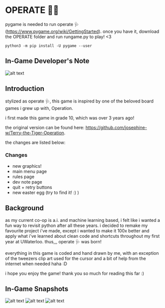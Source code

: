# OPERATE 👨‍⚕️

pygame is needed to run operate 🩺 (https://www.pygame.org/wiki/GettingStarted). once you have it, download the OPERATE folder and run rungame.py to play! <3

```
python3 -m pip install -U pygame --user
```

## In-Game Developer's Note
![alt text](https://github.com/josephine-w/operate-game/blob/main/images/devnote.png)

## Introduction
stylized as operate 🩺, this game is inspired by one of the beloved board games i grew up with, Operation. 

i first made this game in grade 10, which was over 3 years ago!

the original version can be found here: https://github.com/josephine-w/Terry-the-Tiger-Operation. 

the changes are listed below:


### Changes

- new graphics!
- main menu page
- rules page
- dev note page
- quit + retry buttons
- new easter egg (try to find it! :) )

## Background
as my current co-op is a.i. and machine learning based, i felt like i wanted a fun way to revisit python after all these years. i decided to remake my favourite project i've made,
except i wanted to make it 100x better and apply what i've learned about clean code and shortcuts throughout my first year at UWaterloo. thus,,,  operate 🩺 was born!

everything in this game is coded and hand drawn by me, with an exception of the tweezers clip art used for the cursor and a bit of help from the internet when needed haha :D

i hope you enjoy the game! thank you so much for reading this far :)

## In-Game Snapshots

![alt text](https://github.com/josephine-w/operate-game/blob/main/gamesnapshots/title.png)
![alt text](https://github.com/josephine-w/operate-game/blob/main/gamesnapshots/game.png)
![alt text](https://github.com/josephine-w/operate-game/blob/main/gamesnapshots/death.png)





